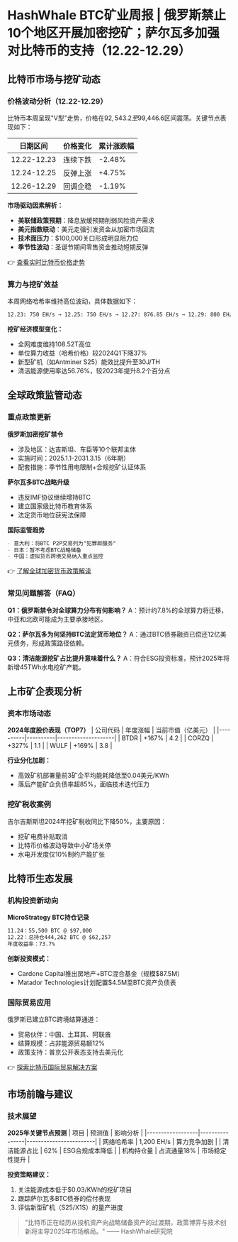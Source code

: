 # HashWhale BTC矿业周报 | 俄罗斯禁止10个地区开展加密挖矿；萨尔瓦多加强对比特币的支持（12.22-12.29）

## 比特币市场与挖矿动态

### 价格波动分析（12.22-12.29）
比特币本周呈现"V型"走势，价格在$92,543.2至$99,446.6区间震荡。关键节点表现如下：

| 日期区间       | 价格变化       | 累计涨跌幅 |
|----------------|----------------|------------|
| 12.22-12.23    | 连续下跌       | -2.48%     |
| 12.24-12.25    | 反弹上涨       | +4.75%     |
| 12.26-12.29    | 回调企稳       | -1.19%     |

**市场驱动因素解析：**
- **美联储政策预期**：降息放缓预期削弱风险资产需求
- **美元指数联动**：美元走强引发资金从加密市场回流
- **技术面压力**：$100,000关口形成明显阻力位
- **季节性波动**：圣诞节期间零售资金推动短期反弹

👉 [查看实时比特币价格走势](https://bit.ly/okx_welcome)

### 算力与挖矿效益
本周网络哈希率维持高位波动，具体数据如下：
```markdown
12.23: 750 EH/s → 12.25: 750 EH/s → 12.27: 876.85 EH/s → 12.29: 800 EH/s
```
**挖矿经济模型变化：**
- 全网难度维持108.52T高位
- 单位算力收益（哈希价格）较2024Q1下降37%
- 新型矿机（如Antminer S25）能效比提升至30J/TH
- 清洁能源使用率达56.76%，较2023年提升8.2个百分点

## 全球政策监管动态

### 重点政策更新
**俄罗斯加密挖矿禁令**
- 涉及地区：达吉斯坦、车臣等10个联邦主体
- 实施时间：2025.1.1-2031.3.15（6年期）
- 配套措施：季节性用电限制+合规挖矿认证体系

**萨尔瓦多BTC战略升级**
- 违反IMF协议继续增持BTC
- 建立国家级比特币教育体系
- 法定货币地位获宪法保障

**国际监管趋势**
```markdown
- 意大利：将BTC P2P交易列为"犯罪即服务"
- 日本：暂不考虑BTC战略储备
- 中国：虚拟货币跨境交易纳入重点监控
```

👉 [了解全球加密货币政策解读](https://bit.ly/okx_welcome)

### 常见问题解答（FAQ）
**Q1：俄罗斯禁令对全球算力分布有何影响？**
A：预计约7.8%的全球算力将迁移，中亚和北欧可能成为主要承接地区。

**Q2：萨尔瓦多为何坚持BTC法定货币地位？**
A：通过BTC债券融资已偿还12亿美元债务，形成政策路径依赖。

**Q3：清洁能源挖矿占比提升意味着什么？**
A：符合ESG投资标准，预计2025年将新增45TWh水电挖矿产能。

## 上市矿企表现分析
### 资本市场动态
**2024年度股价表现（TOP7）**
| 公司代码 | 年度涨幅 | 当前市值（亿美元） |
|----------|----------|--------------------|
| BTDR     | +167%    | 4.2                |
| CORZQ    | +327%    | 1.1                |
| WULF     | +169%    | 3.8                |

**行业分化加剧：**
- 高效矿机部署量前3矿企平均能耗降低至0.04美元/KWh
- 落后产能矿企负债率超85%，面临技术迭代压力

### 挖矿税收案例
吉尔吉斯斯坦2024年挖矿税收同比下降50%，主要原因：
- 挖矿电费补贴取消
- 比特币价格波动导致中小矿场关停
- 水电开发度仅10%制约产能扩张

## 比特币生态发展

### 机构投资新动向
**MicroStrategy BTC持仓记录**
```markdown
11.24：55,500 BTC @ $97,000
12.22：总持仓444,262 BTC @ $62,257
年度收益率：73.7%
```
**创新投资模式：**
- Cardone Capital推出房地产+BTC混合基金（规模$87.5M）
- Matador Technologies计划配置$4.5M至BTC资产负债表

### 国际贸易应用
俄罗斯已建立BTC跨境结算通道：
- 贸易伙伴：中国、土耳其、阿联酋
- 结算规模：占非能源贸易额12%
- 政策支持：普京公开表态支持去美元化

👉 [探索比特币国际贸易解决方案](https://bit.ly/okx_welcome)

## 市场前瞻与建议

### 技术展望
**2025年关键节点预测**
| 项目             | 预测值         | 影响分析               |
|------------------|----------------|------------------------|
| 网络哈希率       | 1,200 EH/s     | 算力竞争加剧           |
| 清洁能源占比     | 62%            | ESG合规成本降低        |
| 机构持仓量       | 占流通量18%    | 市场稳定性提升         |

**投资策略建议：**
1. 关注能源成本低于$0.03/KWh的挖矿项目
2. 跟踪萨尔瓦多BTC债券的偿付表现
3. 评估新型矿机（S25/X1S）的量产进度

> "比特币正在经历从投机资产向战略储备资产的过渡期，政策博弈与技术创新将主导2025年市场格局。" —— HashWhale研究院